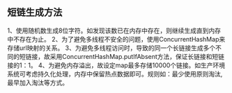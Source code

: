 ## 短链生成方法
1、使用随机数生成8位字符。如发现该数已在内存中存在，则继续生成直到内存中不存在为止。
2、为了避免多线程不安全的问题，使用ConcurrentHashMap来存储url映射的关系。
3、为避免多线程访问时，导致的同一个长链接生成多个不同的短链接，故采用ConcurrentHashMap.putIfAbsent方法，保证长链接和短链接的1：1。
4、为避免内存溢出，故设定map最多存储10000个链接。如生产环境系统可考虑持久化处理，内存中保留热点数据即可。规则如：最少使用原则淘汰,最早加入淘汰等方式。
